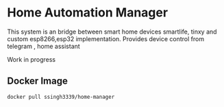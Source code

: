 # Home Automation Manager

This system is an bridge between smart home devices smartlife, tinxy and custom esp8266,esp32 implementation. Provides device control from telegram , home assistant 

Work in progress

## Docker Image
```script
docker pull ssingh3339/home-manager
```
